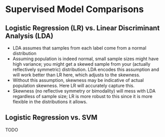 # Supervised Model Comparisons

## Logistic Regression (LR) vs. Linear Discriminant Analysis (LDA)

* LDA assumes that samples from each label come from a normal distribution
* Assuming population is indeed normal, small sample sizes might have high variance; you might get a skewed sample from your (actually reflectively symmetric) distribution. LDA encodes this assumption and will work better than LR here, which adjusts to the skewness.
* Without this assumption, skewness may be indicative of actual population skewness. Here LR will accurately capture this.
* Skewness (no reflective symmetry or bimodality) will mess with LDA regardless of sample size; LR is more robust to this since it is more flexible in the distributions it allows.

## Logistic Regression vs. SVM

TODO
